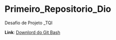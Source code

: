 # Primeiro_Repositorio_Dio
Desafio de  Projeto _TQI

**Link**:
[Downlord do Git Bash](https://git-scm.com/downloads)
